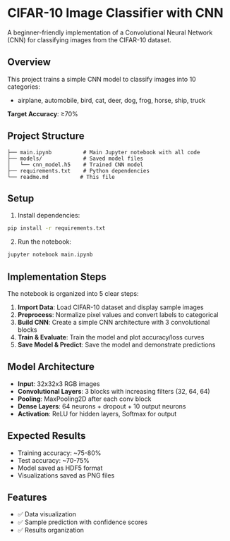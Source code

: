 # CIFAR-10 Image Classifier with CNN

A beginner-friendly implementation of a Convolutional Neural Network (CNN) for classifying images from the CIFAR-10 dataset.

## Overview

This project trains a simple CNN model to classify images into 10 categories:
- airplane, automobile, bird, cat, deer, dog, frog, horse, ship, truck

**Target Accuracy**: ≥70%

## Project Structure

```
├── main.ipynb          # Main Jupyter notebook with all code
├── models/             # Saved model files
│   └── cnn_model.h5    # Trained CNN model
├── requirements.txt    # Python dependencies
└── readme.md          # This file
```

## Setup

1. Install dependencies:
```bash
pip install -r requirements.txt
```

2. Run the notebook:
```bash
jupyter notebook main.ipynb
```

## Implementation Steps

The notebook is organized into 5 clear steps:

1. **Import Data**: Load CIFAR-10 dataset and display sample images
2. **Preprocess**: Normalize pixel values and convert labels to categorical
3. **Build CNN**: Create a simple CNN architecture with 3 convolutional blocks
4. **Train & Evaluate**: Train the model and plot accuracy/loss curves
5. **Save Model & Predict**: Save the model and demonstrate predictions

## Model Architecture

- **Input**: 32x32x3 RGB images
- **Convolutional Layers**: 3 blocks with increasing filters (32, 64, 64)
- **Pooling**: MaxPooling2D after each conv block
- **Dense Layers**: 64 neurons + dropout + 10 output neurons
- **Activation**: ReLU for hidden layers, Softmax for output

## Expected Results

- Training accuracy: ~75-80%
- Test accuracy: ~70-75%
- Model saved as HDF5 format
- Visualizations saved as PNG files

## Features
- ✅ Data visualization
- ✅ Sample prediction with confidence scores
- ✅ Results organization
